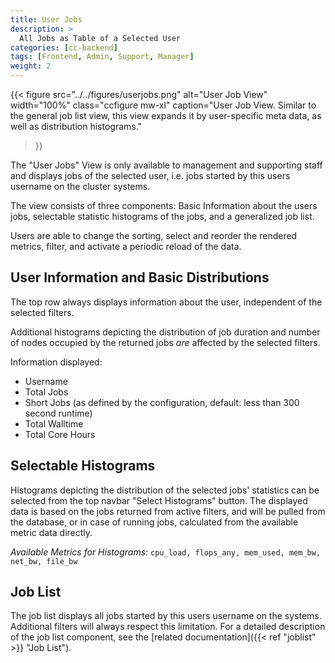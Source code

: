 ```yaml
---
title: User Jobs
description: >
  All Jobs as Table of a Selected User
categories: [cc-backend]
tags: [Frontend, Admin, Support, Manager]
weight: 2
---
```


{{< figure src="../../figures/userjobs.png" alt="User Job View" width="100%" class="ccfigure mw-xl"
    caption="User Job View. Similar to the general job list view, this view expands it by user-specific meta data, as well as distribution histograms."
>}}

The "User Jobs" View is only available to management and supporting staff and displays jobs of the selected user, i.e. jobs started by this users username on the cluster systems.

The view consists of three components: Basic Information about the users jobs, selectable statistic histograms of the jobs, and a generalized job list.

Users are able to change the sorting, select and reorder the rendered metrics, filter, and activate a periodic reload of the data.

## User Information and Basic Distributions

The top row always displays information about the user, independent of the selected filters.

Additional histograms depicting the distribution of job duration and number of nodes occupied by the returned jobs *are* affected by the selected filters.

Information displayed:

* Username
* Total Jobs
* Short Jobs (as defined by the configuration, default: less than 300 second runtime)
* Total Walltime
* Total Core Hours

## Selectable Histograms

Histograms depicting the distribution of the selected jobs' statistics can be selected from the top navbar "Select Histograms" button. The displayed data is based on the jobs returned from active filters, and will be pulled from the database, or in case of running jobs, calculated from the available metric data directly.

*Available Metrics for Histograms:* `cpu_load, flops_any, mem_used, mem_bw, net_bw, file_bw`

## Job List

The job list displays all jobs started by this users username on the systems. Additional filters will always respect this limitation. For a detailed description of the job list component, see the [related documentation]({{< ref "joblist" >}} "Job List").
